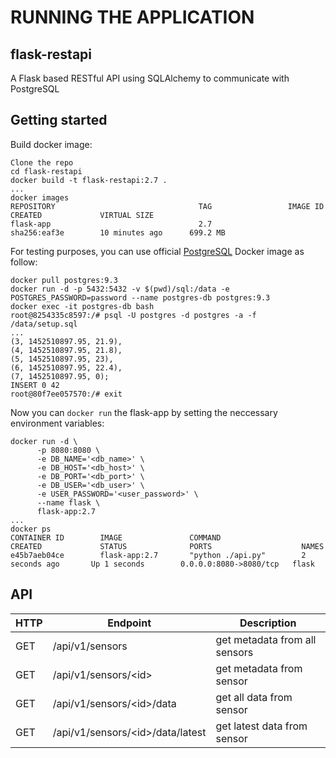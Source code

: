 # RUNNING THE APPLICATION

## flask-restapi
A Flask based RESTful API using SQLAlchemy to communicate with PostgreSQL

## Getting started
Build docker image:
```
Clone the repo
cd flask-restapi
docker build -t flask-restapi:2.7 .
...
docker images
REPOSITORY                                TAG                 IMAGE ID            CREATED             VIRTUAL SIZE
flask-app                                 2.7                 sha256:eaf3e        10 minutes ago      699.2 MB
```
For testing purposes, you can use official [PostgreSQL](https://hub.docker.com/r/_/postgres/) Docker image as follow:
```
docker pull postgres:9.3
docker run -d -p 5432:5432 -v $(pwd)/sql:/data -e POSTGRES_PASSWORD=password --name postgres-db postgres:9.3
docker exec -it postgres-db bash
root@8254335c8597:/# psql -U postgres -d postgres -a -f /data/setup.sql
...
(3, 1452510897.95, 21.9),
(4, 1452510897.95, 21.8),
(5, 1452510897.95, 23),
(6, 1452510897.95, 22.4),
(7, 1452510897.95, 0);
INSERT 0 42
root@80f7ee057570:/# exit
```

Now you can ```docker run``` the flask-app by setting the neccessary environment variables:
```
docker run -d \
      -p 8080:8080 \
      -e DB_NAME='<db_name>' \
      -e DB_HOST='<db_host>' \
      -e DB_PORT='<db_port>' \
      -e DB_USER='<db_user>' \
      -e USER_PASSWORD='<user_password>' \
      --name flask \
      flask-app:2.7
...
docker ps
CONTAINER ID        IMAGE               COMMAND                  CREATED             STATUS              PORTS                    NAMES
e45b7aeb04ce        flask-app:2.7       "python ./api.py"        2 seconds ago       Up 1 seconds        0.0.0.0:8080->8080/tcp   flask
```

## API

| HTTP | Endpoint                         | Description                      |
|------|----------------------------------|----------------------------------|
| GET  | /api/v1/sensors                  | get metadata from all sensors    |
| GET  | /api/v1/sensors/\<id\>             | get metadata from sensor <id>    |
| GET  | /api/v1/sensors/\<id\>/data        | get all data from sensor <id>    |
| GET  | /api/v1/sensors/\<id\>/data/latest | get latest data from sensor <id> |
